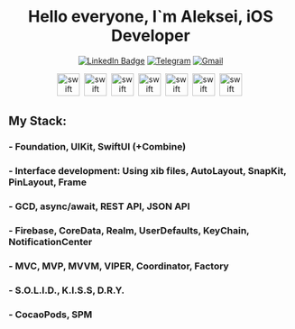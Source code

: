 <div id="header" align="center">
  <h1>Hello everyone, I`m Aleksei, iOS Developer</h1>
</div>

<div id="socials" align="center">

[![LinkedIn Badge](https://img.shields.io/badge/LinkedIn-0277B5?style=for-the-badge&logo=linkedin&logoColor=white)](https://linkedin.com/in/lokhin)
[![Telegram](https://img.shields.io/badge/Telegram-2CA5E0?style=for-the-badge&logo=telegram&logoColor=white)](https://t.me/vardant_a)
[![Gmail](https://img.shields.io/badge/email-D14836?style=for-the-badge&logo=gmail&logoColor=white)](mailto:lokhin.a.a@gmail.com)
</div>

<div id="skills" align="center">

<img src="https://cdn.jsdelivr.net/gh/devicons/devicon/icons/swift/swift-original.svg" title="swift" width="40" height="40"/>&nbsp;
<img src="https://cdn.jsdelivr.net/gh/devicons/devicon/icons/xcode/xcode-original.svg" title="swift" width="40" height="40"/>&nbsp;
<img src="https://cdn.jsdelivr.net/gh/devicons/devicon/icons/git/git-original.svg" title="swift" width="40" height="40"/>&nbsp;
<img src="https://cdn.jsdelivr.net/gh/devicons/devicon/icons/github/github-original.svg" title="swift" width="40" height="40"/>&nbsp;
<img src="https://cdn.jsdelivr.net/gh/devicons/devicon/icons/jira/jira-original.svg" title="swift" width="40" height="40"/>&nbsp;
<img src="https://cdn.jsdelivr.net/gh/devicons/devicon/icons/linux/linux-original.svg" title="swift" width="40" height="40"/>&nbsp;
<img src="https://cdn.jsdelivr.net/gh/devicons/devicon/icons/windows8/windows8-original.svg" title="swift" width="40" height="40"/>&nbsp;
</div>
                  
## My Stack:

<h3 align="left"> - Foundation, UIKit, SwiftUI (+Combine) </a>
<h3 align="left"> - Interface development: Using xib files, AutoLayout, SnapKit, PinLayout, Frame</a>
<h3 align="left"> - GCD, async/await, REST API, JSON API </a>
<h3 align="left"> - Firebase, CoreData, Realm, UserDefaults, KeyChain, NotificationCenter </a>
<h3 align="left"> - MVC, MVP, MVVM, VIPER, Coordinator, Factory </a>
<h3 align="left"> - S.O.L.I.D., K.I.S.S, D.R.Y. </a>
<h3 align="left"> - CocaoPods, SPM </a>
